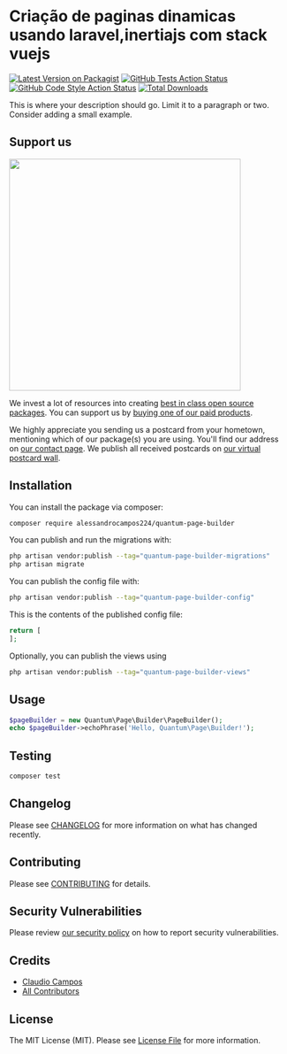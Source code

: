 # Criação de paginas dinamicas usando laravel,inertiajs com stack vuejs

[![Latest Version on Packagist](https://img.shields.io/packagist/v/alessandrocampos224/quantum-page-builder.svg?style=flat-square)](https://packagist.org/packages/alessandrocampos224/quantum-page-builder)
[![GitHub Tests Action Status](https://img.shields.io/github/actions/workflow/status/alessandrocampos224/quantum-page-builder/run-tests.yml?branch=main&label=tests&style=flat-square)](https://github.com/alessandrocampos224/quantum-page-builder/actions?query=workflow%3Arun-tests+branch%3Amain)
[![GitHub Code Style Action Status](https://img.shields.io/github/actions/workflow/status/alessandrocampos224/quantum-page-builder/fix-php-code-style-issues.yml?branch=main&label=code%20style&style=flat-square)](https://github.com/alessandrocampos224/quantum-page-builder/actions?query=workflow%3A"Fix+PHP+code+style+issues"+branch%3Amain)
[![Total Downloads](https://img.shields.io/packagist/dt/alessandrocampos224/quantum-page-builder.svg?style=flat-square)](https://packagist.org/packages/alessandrocampos224/quantum-page-builder)

This is where your description should go. Limit it to a paragraph or two. Consider adding a small example.

## Support us

[<img src="https://github-ads.s3.eu-central-1.amazonaws.com/quantum-page-builder.jpg?t=1" width="419px" />](https://spatie.be/github-ad-click/quantum-page-builder)

We invest a lot of resources into creating [best in class open source packages](https://spatie.be/open-source). You can support us by [buying one of our paid products](https://spatie.be/open-source/support-us).

We highly appreciate you sending us a postcard from your hometown, mentioning which of our package(s) you are using. You'll find our address on [our contact page](https://spatie.be/about-us). We publish all received postcards on [our virtual postcard wall](https://spatie.be/open-source/postcards).

## Installation

You can install the package via composer:

```bash
composer require alessandrocampos224/quantum-page-builder
```

You can publish and run the migrations with:

```bash
php artisan vendor:publish --tag="quantum-page-builder-migrations"
php artisan migrate
```

You can publish the config file with:

```bash
php artisan vendor:publish --tag="quantum-page-builder-config"
```

This is the contents of the published config file:

```php
return [
];
```

Optionally, you can publish the views using

```bash
php artisan vendor:publish --tag="quantum-page-builder-views"
```

## Usage

```php
$pageBuilder = new Quantum\Page\Builder\PageBuilder();
echo $pageBuilder->echoPhrase('Hello, Quantum\Page\Builder!');
```

## Testing

```bash
composer test
```

## Changelog

Please see [CHANGELOG](CHANGELOG.md) for more information on what has changed recently.

## Contributing

Please see [CONTRIBUTING](CONTRIBUTING.md) for details.

## Security Vulnerabilities

Please review [our security policy](../../security/policy) on how to report security vulnerabilities.

## Credits

- [Claudio Campos](https://github.com/alessandrocampos224)
- [All Contributors](../../contributors)

## License

The MIT License (MIT). Please see [License File](LICENSE.md) for more information.
